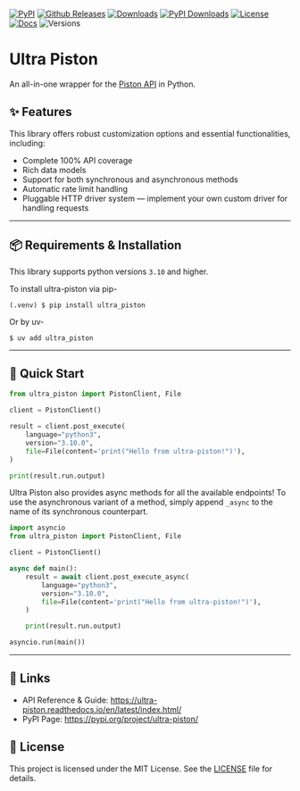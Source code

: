 [![PyPI](https://img.shields.io/pypi/v/ultra-piston.svg?style=for-the-badge&logo=pypi&color=orange&logoColor=white)](https://pypi.org/project/ultra-piston/)
[![Github Releases](https://img.shields.io/github/v/release/Jiggly-Balls/ultra-piston?color=orange&include_prereleases&label=Latest%20Release&logo=github&sort=semver&style=for-the-badge&logoColor=white)](https://github.com/Jiggly-Balls/ultra-piston/releases)
[![Downloads](https://img.shields.io/pypi/dm/ultra-piston?label=Downloads%20/%20Month&color=orange&logo=pypi&logoColor=white&style=for-the-badge)](https://pypi.org/project/ultra-piston/)
[![PyPI Downloads](https://img.shields.io/pepy/dt/ultra-piston?label=Total%20Downloads&color=orange&logo=pypi&logoColor=white&style=for-the-badge)](https://pepy.tech/projects/ultra-piston)
[![License](https://img.shields.io/github/license/Jiggly-Balls/ultra-piston?color=orange&logo=c&logoColor=white&style=for-the-badge)](https://github.com/Jiggly-Balls/ultra-piston/blob/main/LICENSE)
[![Docs](https://img.shields.io/readthedocs/ultra-piston?color=orange&logo=readthedocs&logoColor=white&style=for-the-badge)](https://ultra-piston.readthedocs.io/en/latest/)
![Versions](https://img.shields.io/badge/Python-3.10%20%7C%203.11%20%7C%203.12%20%7C%203.13-blue?color=orange&logo=python&logoColor=white&style=for-the-badge)

# Ultra Piston
An all-in-one wrapper for the [Piston API](https://piston.readthedocs.io/en/latest/) in Python.

## ✨ Features

This library offers robust customization options and essential functionalities, including:
- Complete 100% API coverage
- Rich data models
- Support for both synchronous and asynchronous methods
- Automatic rate limit handling
- Pluggable HTTP driver system — implement your own custom driver for handling requests

---

## 📦 Requirements & Installation

This library supports python versions `3.10` and higher.

To install ultra-piston via pip-
```
(.venv) $ pip install ultra_piston
```

Or by uv-
```
$ uv add ultra_piston
```

---

## 🚀 Quick Start

```python
from ultra_piston import PistonClient, File

client = PistonClient()

result = client.post_execute(
    language="python3",
    version="3.10.0",
    file=File(content='print("Hello from ultra-piston!")'),
)

print(result.run.output)
```

Ultra Piston also provides async methods for all the available endpoints!
To use the asynchronous variant of a method, simply append `_async` to the name of its synchronous counterpart.

```python
import asyncio
from ultra_piston import PistonClient, File

client = PistonClient()

async def main():
    result = await client.post_execute_async(
        language="python3",
        version="3.10.0",
        file=File(content='print("Hello from ultra-piston!")'),
    )

    print(result.run.output)

asyncio.run(main())
```

---

## 🔗 Links

- API Reference & Guide: https://ultra-piston.readthedocs.io/en/latest/index.html/
- PyPI Page: https://pypi.org/project/ultra-piston/

## 📄 License

This project is licensed under the MIT License. See the [LICENSE](LICENSE) file for details.